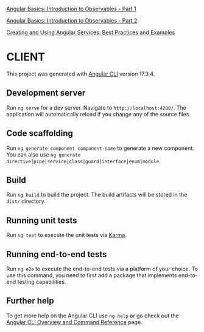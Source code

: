 [Angular Basics: Introduction to Observables - Part 1](https://www.telerik.com/blogs/angular-basics-introduction-observables-rxjs-part-1)

[Angular Basics: Introduction to Observables - Part 2](https://www.telerik.com/blogs/angular-basics-introduction-observables-rxjs-part-2)

[Creating and Using Angular Services: Best Practices and Examples](https://angulardive.com/blog/creating-and-using-angular-services-best-practices-and-examples/)

# CLIENT

This project was generated with [Angular CLI](https://github.com/angular/angular-cli) version 17.3.4.

## Development server

Run `ng serve` for a dev server. Navigate to `http://localhost:4200/`. The application will automatically reload if you change any of the source files.

## Code scaffolding

Run `ng generate component component-name` to generate a new component. You can also use `ng generate directive|pipe|service|class|guard|interface|enum|module`.

## Build

Run `ng build` to build the project. The build artifacts will be stored in the `dist/` directory.

## Running unit tests

Run `ng test` to execute the unit tests via [Karma](https://karma-runner.github.io).

## Running end-to-end tests

Run `ng e2e` to execute the end-to-end tests via a platform of your choice. To use this command, you need to first add a package that implements end-to-end testing capabilities.

## Further help

To get more help on the Angular CLI use `ng help` or go check out the [Angular CLI Overview and Command Reference](https://angular.io/cli) page.

